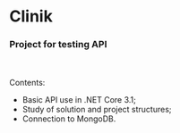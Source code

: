 # Clinik

### Project for testing API


<br><br>Contents:
* Basic API use in .NET Core 3.1;
* Study of solution and project structures;
* Connection to MongoDB.